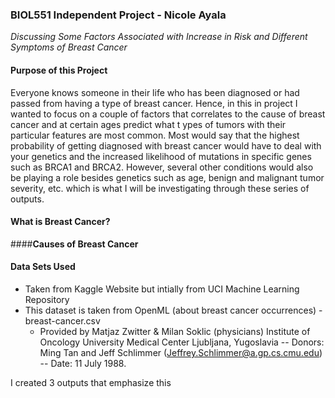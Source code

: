 ### BIOL551 Independent Project - Nicole Ayala
*Discussing Some Factors Associated with Increase in Risk and Different Symptoms of Breast Cancer*

#### __Purpose of this Project__

Everyone knows someone in their life who has been diagnosed or had passed from having a type of breast cancer. Hence, in this in project I wanted to focus on a couple of factors that correlates to the cause of breast cancer and at certain ages predict what t
ypes of tumors with their particular features are most common. Most would say that the highest probability of getting diagnosed with breast cancer would have to deal with your genetics and the increased likelihood of mutations in specific genes such as BRCA1 and BRCA2. However, several other conditions would also be playing a role besides genetics such as age, benign and malignant tumor severity, etc. which is what I will be investigating through these series of outputs. 

#### __What is Breast Cancer?__


####__Causes of Breast Cancer__


#### __Data Sets Used__
- Taken from Kaggle Website but intially from UCI Machine Learning Repository
- This dataset is taken from OpenML (about breast cancer occurrences) - breast-cancer.csv
  - Provided by Matjaz Zwitter & Milan Soklic (physicians) Institute of Oncology University Medical Center Ljubljana, Yugoslavia -- Donors: Ming Tan and Jeff Schlimmer (Jeffrey.Schlimmer@a.gp.cs.cmu.edu) -- Date: 11 July 1988.

I created 3 outputs that emphasize this

